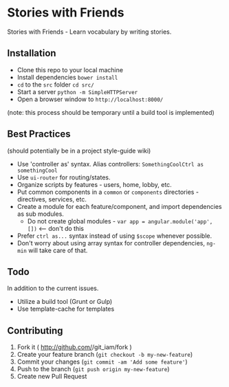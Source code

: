 # Stories with Friends

Stories with Friends - Learn vocabulary by writing stories.

## Installation

* Clone this repo to your local machine
* Install dependencies `bower install`
* `cd` to the `src` folder `cd src/`
* Start a server `python -m SimpleHTTPServer`
* Open a browser window to `http://localhost:8000/`

(note: this process should be temporary until a build tool is implemented)

## Best Practices

(should potentially be in a project style-guide wiki)

* Use 'controller as' syntax. Alias controllers: `SomethingCoolCtrl as somethingCool`
* Use `ui-router` for routing/states.
* Organize scripts by features - users, home, lobby, etc.
* Put common components in a `common` or `components` directories - directives, services, etc.
* Create a module for each feature/component, and import dependencies as sub modules.
  * Do not create global modules - `var app = angular.module('app', [])` <-- don't do this
* Prefer `ctrl as...` syntax instead of using `$scope` whenever possible.
* Don't worry about using array syntax for controller dependencies, `ng-min` will take care of that.

## Todo

In addition to the current issues.

* Utilize a build tool (Grunt or Gulp)
* Use template-cache for templates

## Contributing

1. Fork it ( http://github.com/<my-github-username>/git_iam/fork )
2. Create your feature branch (`git checkout -b my-new-feature`)
3. Commit your changes (`git commit -am 'Add some feature'`)
4. Push to the branch (`git push origin my-new-feature`)
5. Create new Pull Request
